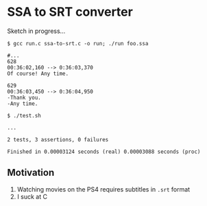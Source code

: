 # SSA to SRT converter

Sketch in progress...

```shell
$ gcc run.c ssa-to-srt.c -o run; ./run foo.ssa

#...
628
00:36:02,160 --> 0:36:03,370
Of course! Any time.

629
00:36:03,450 --> 0:36:04,950
-Thank you.
-Any time.

$ ./test.sh

...

2 tests, 3 assertions, 0 failures

Finished in 0.00003124 seconds (real) 0.00003088 seconds (proc)
```

## Motivation

1. Watching movies on the PS4 requires subtitles in `.srt` format
2. I suck at C
